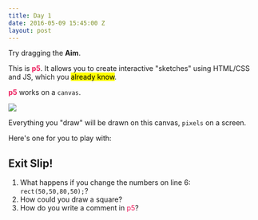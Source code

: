 ```yaml
---
title: Day 1
date: 2016-05-09 15:45:00 Z
layout: post
---
```


Try dragging the **Aim**.

<script type="text/p5" data-autoplay data-preview-width="700">
var aim = "Aim: How can we begin learning a new programming language?";
var do_now = "Do Now: How many programming languages have you learned? Which is your favorite, and why?"

function setup() {
	createCanvas(windowWidth, windowHeight);

}

function draw() {
	background('white');
	textSize(30);
	textFont("Proxima Nova");
	textStyle('bold');
	fill(`#FF4296`);
	if (mouseIsPressed) {
		text(aim, mouseX, mouseY, windowWidth);
		var do_now = "Uh oh...where'd the Do Now go?"
		textAlign('center')

	} else {
		text(aim, 10, 50, windowWidth);
		var do_now = "Do Now: How many programming languages have you learned? Which is your favorite, and why?"
	}
	textSize(18)
	textStyle('bold')
	fill('#424242')
	text(do_now, 10, 100, windowWidth, windowHeight)
}



function windowResized() {
	resizeCanvas(windowWidth, windowHeight);
}
</script>

This is **<span style="color: #ED1F5E">p5</span>**. It allows you to create interactive "sketches" using HTML/CSS and JS, which you <mark>already know</mark>.

**<span style="color: #ED1F5E">p5</span>** works on a `canvas`.

![](http://storage.googleapis.com/wzukusers/user-13385976/images/55bd59e37d7aaQu1bsn7/easel_400.png)

Everything you "draw" will be drawn on this canvas, `pixels` on a screen.

Here's one for you to play with:

<script type="text/p5" data-autoplay data-preview-width="200">
function setup() {
  createCanvas(200,200);
}

function draw() {
  rect(50,50,80,50);
}

// What's this!?
</script>


## Exit Slip!

1. What happens if you change the numbers on line 6: `rect(50,50,80,50);`?
2. How could you draw a square?
3. How do you write a comment in <span style="color: #ED1F5E">p5</span>?
